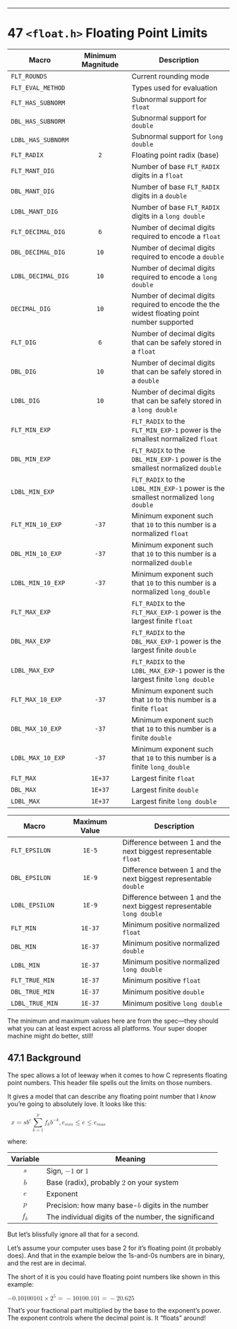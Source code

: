 <body>

<hr>
<h1 data-number="47" id="float"><span class="header-section-number">47</span> <code>&lt;float.h&gt;</code>
Floating Point Limits</h1>
<table>
<colgroup>
<col style="width: 14%">
<col style="width: 28%">
<col style="width: 57%">
</colgroup>
<thead>
<tr class="header">
<th>Macro</th>
<th style="text-align: center;">Minimum Magnitude</th>
<th>Description</th>
</tr>
</thead>
<tbody>
<tr class="odd">
<td><code>FLT_ROUNDS</code></td>
<td style="text-align: center;"></td>
<td>Current rounding mode</td>
</tr>
<tr class="even">
<td><code>FLT_EVAL_METHOD</code></td>
<td style="text-align: center;"></td>
<td>Types used for evaluation</td>
</tr>
<tr class="odd">
<td><code>FLT_HAS_SUBNORM</code></td>
<td style="text-align: center;"></td>
<td>Subnormal support for <code>float</code></td>
</tr>
<tr class="even">
<td><code>DBL_HAS_SUBNORM</code></td>
<td style="text-align: center;"></td>
<td>Subnormal support for <code>double</code></td>
</tr>
<tr class="odd">
<td><code>LDBL_HAS_SUBNORM</code></td>
<td style="text-align: center;"></td>
<td>Subnormal support for <code>long double</code></td>
</tr>
<tr class="even">
<td><code>FLT_RADIX</code></td>
<td style="text-align: center;"><code>2</code></td>
<td>Floating point radix (base)</td>
</tr>
<tr class="odd">
<td><code>FLT_MANT_DIG</code></td>
<td style="text-align: center;"></td>
<td>Number of base <code>FLT_RADIX</code> digits in a
<code>float</code></td>
</tr>
<tr class="even">
<td><code>DBL_MANT_DIG</code></td>
<td style="text-align: center;"></td>
<td>Number of base <code>FLT_RADIX</code> digits in a
<code>double</code></td>
</tr>
<tr class="odd">
<td><code>LDBL_MANT_DIG</code></td>
<td style="text-align: center;"></td>
<td>Number of base <code>FLT_RADIX</code> digits in a
<code>long double</code></td>
</tr>
<tr class="even">
<td><code>FLT_DECIMAL_DIG</code></td>
<td style="text-align: center;"><code>6</code></td>
<td>Number of decimal digits required to encode a
<code>float</code></td>
</tr>
<tr class="odd">
<td><code>DBL_DECIMAL_DIG</code></td>
<td style="text-align: center;"><code>10</code></td>
<td>Number of decimal digits required to encode a
<code>double</code></td>
</tr>
<tr class="even">
<td><code>LDBL_DECIMAL_DIG</code></td>
<td style="text-align: center;"><code>10</code></td>
<td>Number of decimal digits required to encode a
<code>long double</code></td>
</tr>
<tr class="odd">
<td><code>DECIMAL_DIG</code></td>
<td style="text-align: center;"><code>10</code></td>
<td>Number of decimal digits required to encode the the widest floating
point number supported</td>
</tr>
<tr class="even">
<td><code>FLT_DIG</code></td>
<td style="text-align: center;"><code>6</code></td>
<td>Number of decimal digits that can be safely stored in a
<code>float</code></td>
</tr>
<tr class="odd">
<td><code>DBL_DIG</code></td>
<td style="text-align: center;"><code>10</code></td>
<td>Number of decimal digits that can be safely stored in a
<code>double</code></td>
</tr>
<tr class="even">
<td><code>LDBL_DIG</code></td>
<td style="text-align: center;"><code>10</code></td>
<td>Number of decimal digits that can be safely stored in a
<code>long double</code></td>
</tr>
<tr class="odd">
<td><code>FLT_MIN_EXP</code></td>
<td style="text-align: center;"></td>
<td><code>FLT_RADIX</code> to the <code>FLT_MIN_EXP-1</code> power is
the smallest normalized <code>float</code></td>
</tr>
<tr class="even">
<td><code>DBL_MIN_EXP</code></td>
<td style="text-align: center;"></td>
<td><code>FLT_RADIX</code> to the <code>DBL_MIN_EXP-1</code> power is
the smallest normalized <code>double</code></td>
</tr>
<tr class="odd">
<td><code>LDBL_MIN_EXP</code></td>
<td style="text-align: center;"></td>
<td><code>FLT_RADIX</code> to the <code>LDBL_MIN_EXP-1</code> power is
the smallest normalized <code>long double</code></td>
</tr>
<tr class="even">
<td><code>FLT_MIN_10_EXP</code></td>
<td style="text-align: center;"><code>-37</code></td>
<td>Minimum exponent such that <code>10</code> to this number is a
normalized <code>float</code></td>
</tr>
<tr class="odd">
<td><code>DBL_MIN_10_EXP</code></td>
<td style="text-align: center;"><code>-37</code></td>
<td>Minimum exponent such that <code>10</code> to this number is a
normalized <code>double</code></td>
</tr>
<tr class="even">
<td><code>LDBL_MIN_10_EXP</code></td>
<td style="text-align: center;"><code>-37</code></td>
<td>Minimum exponent such that <code>10</code> to this number is a
normalized <code>long_double</code></td>
</tr>
<tr class="odd">
<td><code>FLT_MAX_EXP</code></td>
<td style="text-align: center;"></td>
<td><code>FLT_RADIX</code> to the <code>FLT_MAX_EXP-1</code> power is
the largest finite <code>float</code></td>
</tr>
<tr class="even">
<td><code>DBL_MAX_EXP</code></td>
<td style="text-align: center;"></td>
<td><code>FLT_RADIX</code> to the <code>DBL_MAX_EXP-1</code> power is
the largest finite <code>double</code></td>
</tr>
<tr class="odd">
<td><code>LDBL_MAX_EXP</code></td>
<td style="text-align: center;"></td>
<td><code>FLT_RADIX</code> to the <code>LDBL_MAX_EXP-1</code> power is
the largest finite <code>long double</code></td>
</tr>
<tr class="even">
<td><code>FLT_MAX_10_EXP</code></td>
<td style="text-align: center;"><code>-37</code></td>
<td>Minimum exponent such that <code>10</code> to this number is a
finite <code>float</code></td>
</tr>
<tr class="odd">
<td><code>DBL_MAX_10_EXP</code></td>
<td style="text-align: center;"><code>-37</code></td>
<td>Minimum exponent such that <code>10</code> to this number is a
finite <code>double</code></td>
</tr>
<tr class="even">
<td><code>LDBL_MAX_10_EXP</code></td>
<td style="text-align: center;"><code>-37</code></td>
<td>Minimum exponent such that <code>10</code> to this number is a
finite <code>long_double</code></td>
</tr>
<tr class="odd">
<td><code>FLT_MAX</code></td>
<td style="text-align: center;"><code>1E+37</code></td>
<td>Largest finite <code>float</code></td>
</tr>
<tr class="even">
<td><code>DBL_MAX</code></td>
<td style="text-align: center;"><code>1E+37</code></td>
<td>Largest finite <code>double</code></td>
</tr>
<tr class="odd">
<td><code>LDBL_MAX</code></td>
<td style="text-align: center;"><code>1E+37</code></td>
<td>Largest finite <code>long double</code></td>
</tr>
</tbody>
</table>
<table>
<colgroup>
<col style="width: 14%">
<col style="width: 28%">
<col style="width: 57%">
</colgroup>
<thead>
<tr class="header">
<th>Macro</th>
<th style="text-align: center;">Maximum Value</th>
<th>Description</th>
</tr>
</thead>
<tbody>
<tr class="odd">
<td><code>FLT_EPSILON</code></td>
<td style="text-align: center;"><code>1E-5</code></td>
<td>Difference between 1 and the next biggest representable
<code>float</code></td>
</tr>
<tr class="even">
<td><code>DBL_EPSILON</code></td>
<td style="text-align: center;"><code>1E-9</code></td>
<td>Difference between 1 and the next biggest representable
<code>double</code></td>
</tr>
<tr class="odd">
<td><code>LDBL_EPSILON</code></td>
<td style="text-align: center;"><code>1E-9</code></td>
<td>Difference between 1 and the next biggest representable
<code>long double</code></td>
</tr>
<tr class="even">
<td><code>FLT_MIN</code></td>
<td style="text-align: center;"><code>1E-37</code></td>
<td>Minimum positive normalized <code>float</code></td>
</tr>
<tr class="odd">
<td><code>DBL_MIN</code></td>
<td style="text-align: center;"><code>1E-37</code></td>
<td>Minimum positive normalized <code>double</code></td>
</tr>
<tr class="even">
<td><code>LDBL_MIN</code></td>
<td style="text-align: center;"><code>1E-37</code></td>
<td>Minimum positive normalized <code>long double</code></td>
</tr>
<tr class="odd">
<td><code>FLT_TRUE_MIN</code></td>
<td style="text-align: center;"><code>1E-37</code></td>
<td>Minimum positive <code>float</code></td>
</tr>
<tr class="even">
<td><code>DBL_TRUE_MIN</code></td>
<td style="text-align: center;"><code>1E-37</code></td>
<td>Minimum positive <code>double</code></td>
</tr>
<tr class="odd">
<td><code>LDBL_TRUE_MIN</code></td>
<td style="text-align: center;"><code>1E-37</code></td>
<td>Minimum positive <code>long double</code></td>
</tr>
</tbody>
</table>
<p>The minimum and maximum values here are from the spec—they should
what you can at least expect across all platforms. Your super dooper
machine might do better, still!</p>
<h2 data-number="47.1" id="background-1"><span class="header-section-number">47.1</span> Background</h2>
<p>The spec allows a lot of leeway when it comes to how C represents
floating point numbers. This header file spells out the limits on those
numbers.</p>
<p>It gives a model that can describe any floating point number that I
<em>know</em> you’re going to absolutely love. It looks like this:</p>
<p><span class="math inline"><mjx-container class="MathJax CtxtMenu_Attached_0" jax="CHTML" tabindex="0" ctxtmenu_counter="0" style="font-size: 103.9%; position: relative;"><mjx-math class="MJX-TEX" aria-hidden="true"><mjx-mstyle><mjx-mi class="mjx-i"><mjx-c class="mjx-c1D465 TEX-I"></mjx-c></mjx-mi><mjx-mo class="mjx-n" space="4"><mjx-c class="mjx-c3D"></mjx-c></mjx-mo><mjx-mi class="mjx-i" space="4"><mjx-c class="mjx-c1D460 TEX-I"></mjx-c></mjx-mi><mjx-msup><mjx-mi class="mjx-i"><mjx-c class="mjx-c1D44F TEX-I"></mjx-c></mjx-mi><mjx-script style="vertical-align: 0.413em;"><mjx-mi class="mjx-i" size="s"><mjx-c class="mjx-c1D452 TEX-I"></mjx-c></mjx-mi></mjx-script></mjx-msup><mjx-munderover space="2"><mjx-over style="padding-bottom: 0.111em; padding-left: 0.544em;"><mjx-mi class="mjx-i" size="s"><mjx-c class="mjx-c1D45D TEX-I"></mjx-c></mjx-mi></mjx-over><mjx-box><mjx-munder><mjx-row><mjx-base><mjx-mo class="mjx-lop"><mjx-c class="mjx-c2211 TEX-S2"></mjx-c></mjx-mo></mjx-base></mjx-row><mjx-row><mjx-under style="padding-top: 0.167em; padding-left: 0.086em;"><mjx-texatom size="s" texclass="ORD"><mjx-mi class="mjx-i"><mjx-c class="mjx-c1D458 TEX-I"></mjx-c></mjx-mi><mjx-mo class="mjx-n"><mjx-c class="mjx-c3D"></mjx-c></mjx-mo><mjx-mn class="mjx-n"><mjx-c class="mjx-c31"></mjx-c></mjx-mn></mjx-texatom></mjx-under></mjx-row></mjx-munder></mjx-box></mjx-munderover><mjx-msub space="2"><mjx-mi class="mjx-i"><mjx-c class="mjx-c1D453 TEX-I"></mjx-c></mjx-mi><mjx-script style="vertical-align: -0.15em; margin-left: -0.06em;"><mjx-mi class="mjx-i" size="s"><mjx-c class="mjx-c1D458 TEX-I"></mjx-c></mjx-mi></mjx-script></mjx-msub><mjx-msup><mjx-mi class="mjx-i"><mjx-c class="mjx-c1D44F TEX-I"></mjx-c></mjx-mi><mjx-script style="vertical-align: 0.413em;"><mjx-texatom size="s" texclass="ORD"><mjx-mo class="mjx-n"><mjx-c class="mjx-c2212"></mjx-c></mjx-mo><mjx-mi class="mjx-i"><mjx-c class="mjx-c1D458 TEX-I"></mjx-c></mjx-mi></mjx-texatom></mjx-script></mjx-msup><mjx-mo class="mjx-n"><mjx-c class="mjx-c2C"></mjx-c></mjx-mo><mjx-msub space="2"><mjx-mi class="mjx-i"><mjx-c class="mjx-c1D452 TEX-I"></mjx-c></mjx-mi><mjx-script style="vertical-align: -0.15em;"><mjx-texatom size="s" texclass="ORD"><mjx-mi class="mjx-i"><mjx-c class="mjx-c1D45A TEX-I"></mjx-c></mjx-mi><mjx-mi class="mjx-i"><mjx-c class="mjx-c1D456 TEX-I"></mjx-c></mjx-mi><mjx-mi class="mjx-i"><mjx-c class="mjx-c1D45B TEX-I"></mjx-c></mjx-mi></mjx-texatom></mjx-script></mjx-msub><mjx-mo class="mjx-n" space="4"><mjx-c class="mjx-c2264"></mjx-c></mjx-mo><mjx-mi class="mjx-i" space="4"><mjx-c class="mjx-c1D452 TEX-I"></mjx-c></mjx-mi><mjx-mo class="mjx-n" space="4"><mjx-c class="mjx-c2264"></mjx-c></mjx-mo><mjx-msub space="4"><mjx-mi class="mjx-i"><mjx-c class="mjx-c1D452 TEX-I"></mjx-c></mjx-mi><mjx-script style="vertical-align: -0.15em;"><mjx-texatom size="s" texclass="ORD"><mjx-mi class="mjx-i"><mjx-c class="mjx-c1D45A TEX-I"></mjx-c></mjx-mi><mjx-mi class="mjx-i"><mjx-c class="mjx-c1D44E TEX-I"></mjx-c></mjx-mi><mjx-mi class="mjx-i"><mjx-c class="mjx-c1D465 TEX-I"></mjx-c></mjx-mi></mjx-texatom></mjx-script></mjx-msub></mjx-mstyle></mjx-math><mjx-assistive-mml unselectable="on" display="inline"><math xmlns="http://www.w3.org/1998/Math/MathML"><mstyle displaystyle="true" scriptlevel="0"><mi>x</mi><mo>=</mo><mi>s</mi><msup><mi>b</mi><mi>e</mi></msup><munderover><mo data-mjx-texclass="OP">∑</mo><mrow data-mjx-texclass="ORD"><mi>k</mi><mo>=</mo><mn>1</mn></mrow><mi>p</mi></munderover><msub><mi>f</mi><mi>k</mi></msub><msup><mi>b</mi><mrow data-mjx-texclass="ORD"><mo>−</mo><mi>k</mi></mrow></msup><mo>,</mo><msub><mi>e</mi><mrow data-mjx-texclass="ORD"><mi>m</mi><mi>i</mi><mi>n</mi></mrow></msub><mo>≤</mo><mi>e</mi><mo>≤</mo><msub><mi>e</mi><mrow data-mjx-texclass="ORD"><mi>m</mi><mi>a</mi><mi>x</mi></mrow></msub></mstyle></math></mjx-assistive-mml></mjx-container></span></p>
<p>where:</p>
<table>
<thead>
<tr class="header">
<th style="text-align: center;">Variable</th>
<th>Meaning</th>
</tr>
</thead>
<tbody>
<tr class="odd">
<td style="text-align: center;"><span class="math inline"><mjx-container class="MathJax CtxtMenu_Attached_0" jax="CHTML" tabindex="0" ctxtmenu_counter="1" style="font-size: 103.9%; position: relative;"><mjx-math class="MJX-TEX" aria-hidden="true"><mjx-mi class="mjx-i"><mjx-c class="mjx-c1D460 TEX-I"></mjx-c></mjx-mi></mjx-math><mjx-assistive-mml unselectable="on" display="inline"><math xmlns="http://www.w3.org/1998/Math/MathML"><mi>s</mi></math></mjx-assistive-mml></mjx-container></span></td>
<td>Sign, <span class="math inline"><mjx-container class="MathJax CtxtMenu_Attached_0" jax="CHTML" tabindex="0" ctxtmenu_counter="2" style="font-size: 103.9%; position: relative;"><mjx-math class="MJX-TEX" aria-hidden="true"><mjx-mo class="mjx-n"><mjx-c class="mjx-c2212"></mjx-c></mjx-mo><mjx-mn class="mjx-n"><mjx-c class="mjx-c31"></mjx-c></mjx-mn></mjx-math><mjx-assistive-mml unselectable="on" display="inline"><math xmlns="http://www.w3.org/1998/Math/MathML"><mo>−</mo><mn>1</mn></math></mjx-assistive-mml></mjx-container></span> or <span class="math inline"><mjx-container class="MathJax CtxtMenu_Attached_0" jax="CHTML" tabindex="0" ctxtmenu_counter="3" style="font-size: 103.9%; position: relative;"><mjx-math class="MJX-TEX" aria-hidden="true"><mjx-mn class="mjx-n"><mjx-c class="mjx-c31"></mjx-c></mjx-mn></mjx-math><mjx-assistive-mml unselectable="on" display="inline"><math xmlns="http://www.w3.org/1998/Math/MathML"><mn>1</mn></math></mjx-assistive-mml></mjx-container></span></td>
</tr>
<tr class="even">
<td style="text-align: center;"><span class="math inline"><mjx-container class="MathJax CtxtMenu_Attached_0" jax="CHTML" tabindex="0" ctxtmenu_counter="4" style="font-size: 103.9%; position: relative;"><mjx-math class="MJX-TEX" aria-hidden="true"><mjx-mi class="mjx-i"><mjx-c class="mjx-c1D44F TEX-I"></mjx-c></mjx-mi></mjx-math><mjx-assistive-mml unselectable="on" display="inline"><math xmlns="http://www.w3.org/1998/Math/MathML"><mi>b</mi></math></mjx-assistive-mml></mjx-container></span></td>
<td>Base (radix), probably <span class="math inline"><mjx-container class="MathJax CtxtMenu_Attached_0" jax="CHTML" tabindex="0" ctxtmenu_counter="5" style="font-size: 103.9%; position: relative;"><mjx-math class="MJX-TEX" aria-hidden="true"><mjx-mn class="mjx-n"><mjx-c class="mjx-c32"></mjx-c></mjx-mn></mjx-math><mjx-assistive-mml unselectable="on" display="inline"><math xmlns="http://www.w3.org/1998/Math/MathML"><mn>2</mn></math></mjx-assistive-mml></mjx-container></span> on
your system</td>
</tr>
<tr class="odd">
<td style="text-align: center;"><span class="math inline"><mjx-container class="MathJax CtxtMenu_Attached_0" jax="CHTML" tabindex="0" ctxtmenu_counter="6" style="font-size: 103.9%; position: relative;"><mjx-math class="MJX-TEX" aria-hidden="true"><mjx-mi class="mjx-i"><mjx-c class="mjx-c1D452 TEX-I"></mjx-c></mjx-mi></mjx-math><mjx-assistive-mml unselectable="on" display="inline"><math xmlns="http://www.w3.org/1998/Math/MathML"><mi>e</mi></math></mjx-assistive-mml></mjx-container></span></td>
<td>Exponent</td>
</tr>
<tr class="even">
<td style="text-align: center;"><span class="math inline"><mjx-container class="MathJax CtxtMenu_Attached_0" jax="CHTML" tabindex="0" ctxtmenu_counter="7" style="font-size: 103.9%; position: relative;"><mjx-math class="MJX-TEX" aria-hidden="true"><mjx-mi class="mjx-i"><mjx-c class="mjx-c1D45D TEX-I"></mjx-c></mjx-mi></mjx-math><mjx-assistive-mml unselectable="on" display="inline"><math xmlns="http://www.w3.org/1998/Math/MathML"><mi>p</mi></math></mjx-assistive-mml></mjx-container></span></td>
<td>Precision: how many base-<span class="math inline"><mjx-container class="MathJax CtxtMenu_Attached_0" jax="CHTML" tabindex="0" ctxtmenu_counter="8" style="font-size: 103.9%; position: relative;"><mjx-math class="MJX-TEX" aria-hidden="true"><mjx-mi class="mjx-i"><mjx-c class="mjx-c1D44F TEX-I"></mjx-c></mjx-mi></mjx-math><mjx-assistive-mml unselectable="on" display="inline"><math xmlns="http://www.w3.org/1998/Math/MathML"><mi>b</mi></math></mjx-assistive-mml></mjx-container></span>
digits in the number</td>
</tr>
<tr class="odd">
<td style="text-align: center;"><span class="math inline"><mjx-container class="MathJax CtxtMenu_Attached_0" jax="CHTML" tabindex="0" ctxtmenu_counter="9" style="font-size: 103.9%; position: relative;"><mjx-math class="MJX-TEX" aria-hidden="true"><mjx-msub><mjx-mi class="mjx-i"><mjx-c class="mjx-c1D453 TEX-I"></mjx-c></mjx-mi><mjx-script style="vertical-align: -0.15em; margin-left: -0.06em;"><mjx-mi class="mjx-i" size="s"><mjx-c class="mjx-c1D458 TEX-I"></mjx-c></mjx-mi></mjx-script></mjx-msub></mjx-math><mjx-assistive-mml unselectable="on" display="inline"><math xmlns="http://www.w3.org/1998/Math/MathML"><msub><mi>f</mi><mi>k</mi></msub></math></mjx-assistive-mml></mjx-container></span></td>
<td>The individual digits of the number, the significand</td>
</tr>
</tbody>
</table>
<p>But let’s blissfully ignore all that for a second.</p>
<p>Let’s assume your computer uses base 2 for it’s floating point (it
probably does). And that in the example below the 1s-and-0s numbers are
in binary, and the rest are in decimal.</p>
<p>The short of it is you could have floating point numbers like shown
in this example:</p>
<p><span class="math inline"><mjx-container class="MathJax CtxtMenu_Attached_0" jax="CHTML" tabindex="0" ctxtmenu_counter="10" style="font-size: 103.9%; position: relative;"><mjx-math class="MJX-TEX" aria-hidden="true"><mjx-mo class="mjx-n"><mjx-c class="mjx-c2212"></mjx-c></mjx-mo><mjx-mn class="mjx-n"><mjx-c class="mjx-c30"></mjx-c><mjx-c class="mjx-c2E"></mjx-c><mjx-c class="mjx-c31"></mjx-c><mjx-c class="mjx-c30"></mjx-c><mjx-c class="mjx-c31"></mjx-c><mjx-c class="mjx-c30"></mjx-c><mjx-c class="mjx-c30"></mjx-c><mjx-c class="mjx-c31"></mjx-c><mjx-c class="mjx-c30"></mjx-c><mjx-c class="mjx-c31"></mjx-c></mjx-mn><mjx-mo class="mjx-n" space="3"><mjx-c class="mjx-cD7"></mjx-c></mjx-mo><mjx-msup space="3"><mjx-mn class="mjx-n"><mjx-c class="mjx-c32"></mjx-c></mjx-mn><mjx-script style="vertical-align: 0.363em;"><mjx-mn class="mjx-n" size="s"><mjx-c class="mjx-c35"></mjx-c></mjx-mn></mjx-script></mjx-msup><mjx-mo class="mjx-n" space="4"><mjx-c class="mjx-c3D"></mjx-c></mjx-mo><mjx-mo class="mjx-n" space="4"><mjx-c class="mjx-c2212"></mjx-c></mjx-mo><mjx-mn class="mjx-n"><mjx-c class="mjx-c31"></mjx-c><mjx-c class="mjx-c30"></mjx-c><mjx-c class="mjx-c31"></mjx-c><mjx-c class="mjx-c30"></mjx-c><mjx-c class="mjx-c30"></mjx-c><mjx-c class="mjx-c2E"></mjx-c><mjx-c class="mjx-c31"></mjx-c><mjx-c class="mjx-c30"></mjx-c><mjx-c class="mjx-c31"></mjx-c></mjx-mn><mjx-mo class="mjx-n" space="4"><mjx-c class="mjx-c3D"></mjx-c></mjx-mo><mjx-mo class="mjx-n" space="4"><mjx-c class="mjx-c2212"></mjx-c></mjx-mo><mjx-mn class="mjx-n"><mjx-c class="mjx-c32"></mjx-c><mjx-c class="mjx-c30"></mjx-c><mjx-c class="mjx-c2E"></mjx-c><mjx-c class="mjx-c36"></mjx-c><mjx-c class="mjx-c32"></mjx-c><mjx-c class="mjx-c35"></mjx-c></mjx-mn></mjx-math><mjx-assistive-mml unselectable="on" display="inline"><math xmlns="http://www.w3.org/1998/Math/MathML"><mo>−</mo><mn>0.10100101</mn><mo>×</mo><msup><mn>2</mn><mn>5</mn></msup><mo>=</mo><mo>−</mo><mn>10100.101</mn><mo>=</mo><mo>−</mo><mn>20.625</mn></math></mjx-assistive-mml></mjx-container></span></p>
<p>That’s your fractional part multiplied by the base to the exponent’s
power. The exponent controls where the decimal point is. It “floats”
around!</p>
<!--
Or, more specifically, that example uses:

$s=-1$ \
$b=2$ \
$e=5$ \
$p=8$ \
$f_n=10100101$ 
-->
<h2 data-number="47.2" id="flt_rounds-details"><span class="header-section-number">47.2</span> <code>FLT_ROUNDS</code>
Details</h2>
<p>This tells you the rounding mode. It can be changed with a call to <a href="#man-fegetround"><code>fesetround()</code></a>.</p>
<table>
<thead>
<tr class="header">
<th style="text-align: center;">Mode</th>
<th>Description</th>
</tr>
</thead>
<tbody>
<tr class="odd">
<td style="text-align: center;"><code>-1</code></td>
<td>Indeterminable</td>
</tr>
<tr class="even">
<td style="text-align: center;"><code>0</code></td>
<td>Toward zero</td>
</tr>
<tr class="odd">
<td style="text-align: center;"><code>1</code></td>
<td>To nearest</td>
</tr>
<tr class="even">
<td style="text-align: center;"><code>2</code></td>
<td>Toward positive infinity</td>
</tr>
<tr class="odd">
<td style="text-align: center;"><code>3</code></td>
<td>Toward negative infinity… and beyond!</td>
</tr>
</tbody>
</table>
<p>Unlike every other macro in this here header, <code>FLT_ROUNDS</code>
might not be a constant expression.</p>
<h2 data-number="47.3" id="flt_eval_method-details"><span class="header-section-number">47.3</span> <code>FLT_EVAL_METHOD</code>
Details</h2>
<p>This basically tells you how floating point values are promoted to
different types in expressions.</p>
<table>
<colgroup>
<col style="width: 14%">
<col style="width: 85%">
</colgroup>
<thead>
<tr class="header">
<th style="text-align: center;">Method</th>
<th>Description</th>
</tr>
</thead>
<tbody>
<tr class="odd">
<td style="text-align: center;"><code>-1</code></td>
<td>Indeterminable</td>
</tr>
<tr class="even">
<td style="text-align: center;"><code>0</code></td>
<td>Evaluate all operations and constants to the precision of their
respective types</td>
</tr>
<tr class="odd">
<td style="text-align: center;"><code>1</code></td>
<td>Evaluate <code>float</code> and <code>double</code> operations as
<code>double</code> and <code>long double</code> ops as
<code>long double</code></td>
</tr>
<tr class="even">
<td style="text-align: center;"><code>2</code></td>
<td>Evaluate all operations and constants as
<code>long double</code></td>
</tr>
</tbody>
</table>
<h2 data-number="47.4" id="subnormal-numbers"><span class="header-section-number">47.4</span> Subnormal Numbers</h2>
<p>The macros <code>FLT_HAS_SUBNORM</code>,
<code>DBL_HAS_SUBNORM</code>, and <code>LDBL_HAS_SUBNORM</code> all let
you know if those types support <a href="https://en.wikipedia.org/wiki/Subnormal_number">subnormal
numbers</a><a href="footnotes.html#fn225" class="footnote-ref" id="fnref225" role="doc-noteref"><sup>225</sup></a>.</p>
<table>
<thead>
<tr class="header">
<th style="text-align: center;">Value</th>
<th>Description</th>
</tr>
</thead>
<tbody>
<tr class="odd">
<td style="text-align: center;"><code>-1</code></td>
<td>Indeterminable</td>
</tr>
<tr class="even">
<td style="text-align: center;"><code>0</code></td>
<td>Subnormals not supported for this type</td>
</tr>
<tr class="odd">
<td style="text-align: center;"><code>1</code></td>
<td>Subnormals supported for this type</td>
</tr>
</tbody>
</table>
<h2 data-number="47.5" id="how-many-decimal-places-can-i-use"><span class="header-section-number">47.5</span> How Many Decimal Places Can I
Use?</h2>
<p>It depends on what you want to do.</p>
<p>The safe thing is if you never use more than <code>FLT_DIG</code>
base-10 digits in your <code>float</code>, you’re good. (Same for
<code>DBL_DIG</code> and <code>LDBL_DIG</code> for their types.)</p>
<p>And by “use” I mean print out, have in code, read from the keyboard,
etc.</p>
<p>You can print out that many decimal places with <code>printf()</code>
and the <code>%g</code> format specifier:</p>
<div class="sourceCode" id="cb937"><pre class="sourceCode numberSource c numberLines"><code class="sourceCode c"><span id="cb937-1"><a href="float.html#cb937-1"></a><span class="pp">#include </span><span class="im">&lt;stdio.h&gt;</span></span>
<span id="cb937-2"><a href="float.html#cb937-2"></a><span class="pp">#include </span><span class="im">&lt;float.h&gt;</span></span>
<span id="cb937-3"><a href="float.html#cb937-3"></a></span>
<span id="cb937-4"><a href="float.html#cb937-4"></a><span class="dt">int</span> main<span class="op">(</span><span class="dt">void</span><span class="op">)</span></span>
<span id="cb937-5"><a href="float.html#cb937-5"></a><span class="op">{</span></span>
<span id="cb937-6"><a href="float.html#cb937-6"></a>    <span class="dt">float</span> pi <span class="op">=</span> <span class="fl">3.1415926535897932384626433832795028841971</span><span class="op">;</span></span>
<span id="cb937-7"><a href="float.html#cb937-7"></a></span>
<span id="cb937-8"><a href="float.html#cb937-8"></a>    <span class="co">// With %g or %G, the precision refers to the number of significant</span></span>
<span id="cb937-9"><a href="float.html#cb937-9"></a>    <span class="co">// digits:</span></span>
<span id="cb937-10"><a href="float.html#cb937-10"></a></span>
<span id="cb937-11"><a href="float.html#cb937-11"></a>    printf<span class="op">(</span><span class="st">"%.*g</span><span class="sc">\n</span><span class="st">"</span><span class="op">,</span> FLT_DIG<span class="op">,</span> pi<span class="op">);</span>  <span class="co">// For me: 3.14159</span></span>
<span id="cb937-12"><a href="float.html#cb937-12"></a></span>
<span id="cb937-13"><a href="float.html#cb937-13"></a>    <span class="co">// But %f prints too many, since the precision is the number of</span></span>
<span id="cb937-14"><a href="float.html#cb937-14"></a>    <span class="co">// digits to the right of the decimal--it doesn't count the digits</span></span>
<span id="cb937-15"><a href="float.html#cb937-15"></a>    <span class="co">// to the left of it:</span></span>
<span id="cb937-16"><a href="float.html#cb937-16"></a></span>
<span id="cb937-17"><a href="float.html#cb937-17"></a>    printf<span class="op">(</span><span class="st">"%.*f</span><span class="sc">\n</span><span class="st">"</span><span class="op">,</span> FLT_DIG<span class="op">,</span> pi<span class="op">);</span>  <span class="co">// For me: 3.14159... 3 ???</span></span>
<span id="cb937-18"><a href="float.html#cb937-18"></a><span class="op">}</span></span></code></pre></div>
<p>That’s the end, but stay tuned for the exciting conclusion of “How
Many Decimal Places Can I Use?”</p>
<p>Because base 10 and base 2 (your typical <code>FLT_RADIX</code>)
don’t mix very well, you can actually have more than
<code>FLT_DIG</code> in your <code>float</code>; the bits of storage go
out a little farther. But these might round in a way you don’t
expect.</p>
<p>But if you want to convert a floating point number to base 10 and
then be able to convert it back again to the exact same floating point
number, you’ll need <code>FLT_DECIMAL_DIG</code> digits from your
<code>float</code> to make sure you get those extra bits of storage
represented.</p>
<p>Here’s some example output that shows how the value stored might have
some extra decimal places at the end.</p>
<div class="sourceCode" id="cb938"><pre class="sourceCode numberSource c numberLines"><code class="sourceCode c"><span id="cb938-1"><a href="float.html#cb938-1"></a><span class="pp">#include </span><span class="im">&lt;stdio.h&gt;</span></span>
<span id="cb938-2"><a href="float.html#cb938-2"></a><span class="pp">#include </span><span class="im">&lt;math.h&gt;</span></span>
<span id="cb938-3"><a href="float.html#cb938-3"></a><span class="pp">#include </span><span class="im">&lt;assert.h&gt;</span></span>
<span id="cb938-4"><a href="float.html#cb938-4"></a><span class="pp">#include </span><span class="im">&lt;float.h&gt;</span></span>
<span id="cb938-5"><a href="float.html#cb938-5"></a></span>
<span id="cb938-6"><a href="float.html#cb938-6"></a><span class="dt">int</span> main<span class="op">(</span><span class="dt">void</span><span class="op">)</span></span>
<span id="cb938-7"><a href="float.html#cb938-7"></a><span class="op">{</span></span>
<span id="cb938-8"><a href="float.html#cb938-8"></a>    printf<span class="op">(</span><span class="st">"FLT_DIG = %d</span><span class="sc">\n</span><span class="st">"</span><span class="op">,</span> FLT_DIG<span class="op">);</span></span>
<span id="cb938-9"><a href="float.html#cb938-9"></a>    printf<span class="op">(</span><span class="st">"FLT_DECIMAL_DIG = %d</span><span class="sc">\n\n</span><span class="st">"</span><span class="op">,</span> FLT_DECIMAL_DIG<span class="op">);</span></span>
<span id="cb938-10"><a href="float.html#cb938-10"></a></span>
<span id="cb938-11"><a href="float.html#cb938-11"></a>    assert<span class="op">(</span>FLT_DIG <span class="op">==</span> <span class="dv">6</span><span class="op">);</span>  <span class="co">// Code below assumes this</span></span>
<span id="cb938-12"><a href="float.html#cb938-12"></a></span>
<span id="cb938-13"><a href="float.html#cb938-13"></a>    <span class="cf">for</span> <span class="op">(</span><span class="dt">float</span> x <span class="op">=</span> <span class="fl">0.123456</span><span class="op">;</span> x <span class="op">&lt;</span> <span class="fl">0.12346</span><span class="op">;</span> x <span class="op">+=</span> <span class="fl">0.000001</span><span class="op">)</span> <span class="op">{</span></span>
<span id="cb938-14"><a href="float.html#cb938-14"></a>        printf<span class="op">(</span><span class="st">"As written: %.*g</span><span class="sc">\n</span><span class="st">"</span><span class="op">,</span> FLT_DIG<span class="op">,</span> x<span class="op">);</span></span>
<span id="cb938-15"><a href="float.html#cb938-15"></a>        printf<span class="op">(</span><span class="st">"As stored:  %.*g</span><span class="sc">\n\n</span><span class="st">"</span><span class="op">,</span> FLT_DECIMAL_DIG<span class="op">,</span> x<span class="op">);</span></span>
<span id="cb938-16"><a href="float.html#cb938-16"></a>    <span class="op">}</span></span>
<span id="cb938-17"><a href="float.html#cb938-17"></a><span class="op">}</span></span></code></pre></div>
<p>And the output on my machine, starting at <code>0.123456</code> and
incrementing by <code>0.000001</code> each time:</p>
<div class="sourceCode" id="cb939"><pre class="sourceCode default"><code class="sourceCode default"><span id="cb939-1"><a href="float.html#cb939-1" aria-hidden="true" tabindex="-1"></a>FLT_DIG = 6</span>
<span id="cb939-2"><a href="float.html#cb939-2" aria-hidden="true" tabindex="-1"></a>FLT_DECIMAL_DIG = 9</span>
<span id="cb939-3"><a href="float.html#cb939-3" aria-hidden="true" tabindex="-1"></a></span>
<span id="cb939-4"><a href="float.html#cb939-4" aria-hidden="true" tabindex="-1"></a>As written: 0.123456</span>
<span id="cb939-5"><a href="float.html#cb939-5" aria-hidden="true" tabindex="-1"></a>As stored:  0.123456001</span>
<span id="cb939-6"><a href="float.html#cb939-6" aria-hidden="true" tabindex="-1"></a></span>
<span id="cb939-7"><a href="float.html#cb939-7" aria-hidden="true" tabindex="-1"></a>As written: 0.123457</span>
<span id="cb939-8"><a href="float.html#cb939-8" aria-hidden="true" tabindex="-1"></a>As stored:  0.123457</span>
<span id="cb939-9"><a href="float.html#cb939-9" aria-hidden="true" tabindex="-1"></a></span>
<span id="cb939-10"><a href="float.html#cb939-10" aria-hidden="true" tabindex="-1"></a>As written: 0.123458</span>
<span id="cb939-11"><a href="float.html#cb939-11" aria-hidden="true" tabindex="-1"></a>As stored:  0.123457998</span>
<span id="cb939-12"><a href="float.html#cb939-12" aria-hidden="true" tabindex="-1"></a></span>
<span id="cb939-13"><a href="float.html#cb939-13" aria-hidden="true" tabindex="-1"></a>As written: 0.123459</span>
<span id="cb939-14"><a href="float.html#cb939-14" aria-hidden="true" tabindex="-1"></a>As stored:  0.123458996</span>
<span id="cb939-15"><a href="float.html#cb939-15" aria-hidden="true" tabindex="-1"></a></span>
<span id="cb939-16"><a href="float.html#cb939-16" aria-hidden="true" tabindex="-1"></a>As written: 0.12346</span>
<span id="cb939-17"><a href="float.html#cb939-17" aria-hidden="true" tabindex="-1"></a>As stored:  0.123459995</span></code></pre></div>
<p>You can see that the value stored isn’t always the value we’re
expecting since base-2 can’t represent all base-10 fractions exactly.
The best it can do is store more places and then round.</p>
<p>Also notice that even though we tried to stop the <code>for</code>
loop <em>before</em> <code>0.123460</code>, it actually ran including
that value since the stored version of that number was
<code>0.123459995</code>, which is still less than
<code>0.123460</code>.</p>
<p>Aren’t floating point numbers fun?</p>
<h2 data-number="47.6" id="comprehensive-example"><span class="header-section-number">47.6</span> Comprehensive Example</h2>
<p>Here’s a program that prints out the details for a particular
machine:</p>
<div class="sourceCode" id="cb940"><pre class="sourceCode numberSource c numberLines"><code class="sourceCode c"><span id="cb940-1"><a href="float.html#cb940-1"></a><span class="pp">#include </span><span class="im">&lt;stdio.h&gt;</span></span>
<span id="cb940-2"><a href="float.html#cb940-2"></a><span class="pp">#include </span><span class="im">&lt;float.h&gt;</span></span>
<span id="cb940-3"><a href="float.html#cb940-3"></a></span>
<span id="cb940-4"><a href="float.html#cb940-4"></a><span class="dt">int</span> main<span class="op">(</span><span class="dt">void</span><span class="op">)</span></span>
<span id="cb940-5"><a href="float.html#cb940-5"></a><span class="op">{</span></span>
<span id="cb940-6"><a href="float.html#cb940-6"></a>    printf<span class="op">(</span><span class="st">"FLT_RADIX: %d</span><span class="sc">\n</span><span class="st">"</span><span class="op">,</span> FLT_RADIX<span class="op">);</span></span>
<span id="cb940-7"><a href="float.html#cb940-7"></a>    printf<span class="op">(</span><span class="st">"FLT_ROUNDS: %d</span><span class="sc">\n</span><span class="st">"</span><span class="op">,</span> FLT_ROUNDS<span class="op">);</span></span>
<span id="cb940-8"><a href="float.html#cb940-8"></a>    printf<span class="op">(</span><span class="st">"FLT_EVAL_METHOD: %d</span><span class="sc">\n</span><span class="st">"</span><span class="op">,</span> FLT_EVAL_METHOD<span class="op">);</span></span>
<span id="cb940-9"><a href="float.html#cb940-9"></a>    printf<span class="op">(</span><span class="st">"DECIMAL_DIG: %d</span><span class="sc">\n\n</span><span class="st">"</span><span class="op">,</span> DECIMAL_DIG<span class="op">);</span></span>
<span id="cb940-10"><a href="float.html#cb940-10"></a></span>
<span id="cb940-11"><a href="float.html#cb940-11"></a>    printf<span class="op">(</span><span class="st">"FLT_HAS_SUBNORM: %d</span><span class="sc">\n</span><span class="st">"</span><span class="op">,</span> FLT_HAS_SUBNORM<span class="op">);</span></span>
<span id="cb940-12"><a href="float.html#cb940-12"></a>    printf<span class="op">(</span><span class="st">"FLT_MANT_DIG: %d</span><span class="sc">\n</span><span class="st">"</span><span class="op">,</span> FLT_MANT_DIG<span class="op">);</span></span>
<span id="cb940-13"><a href="float.html#cb940-13"></a>    printf<span class="op">(</span><span class="st">"FLT_DECIMAL_DIG: %d</span><span class="sc">\n</span><span class="st">"</span><span class="op">,</span> FLT_DECIMAL_DIG<span class="op">);</span></span>
<span id="cb940-14"><a href="float.html#cb940-14"></a>    printf<span class="op">(</span><span class="st">"FLT_DIG: %d</span><span class="sc">\n</span><span class="st">"</span><span class="op">,</span> FLT_DIG<span class="op">);</span></span>
<span id="cb940-15"><a href="float.html#cb940-15"></a>    printf<span class="op">(</span><span class="st">"FLT_MIN_EXP: %d</span><span class="sc">\n</span><span class="st">"</span><span class="op">,</span> FLT_MIN_EXP<span class="op">);</span></span>
<span id="cb940-16"><a href="float.html#cb940-16"></a>    printf<span class="op">(</span><span class="st">"FLT_MIN_10_EXP: %d</span><span class="sc">\n</span><span class="st">"</span><span class="op">,</span> FLT_MIN_10_EXP<span class="op">);</span></span>
<span id="cb940-17"><a href="float.html#cb940-17"></a>    printf<span class="op">(</span><span class="st">"FLT_MAX_EXP: %d</span><span class="sc">\n</span><span class="st">"</span><span class="op">,</span> FLT_MAX_EXP<span class="op">);</span></span>
<span id="cb940-18"><a href="float.html#cb940-18"></a>    printf<span class="op">(</span><span class="st">"FLT_MAX_10_EXP: %d</span><span class="sc">\n</span><span class="st">"</span><span class="op">,</span> FLT_MAX_10_EXP<span class="op">);</span></span>
<span id="cb940-19"><a href="float.html#cb940-19"></a>    printf<span class="op">(</span><span class="st">"FLT_MIN: %.*e</span><span class="sc">\n</span><span class="st">"</span><span class="op">,</span> FLT_DECIMAL_DIG<span class="op">,</span> FLT_MIN<span class="op">);</span></span>
<span id="cb940-20"><a href="float.html#cb940-20"></a>    printf<span class="op">(</span><span class="st">"FLT_MAX: %.*e</span><span class="sc">\n</span><span class="st">"</span><span class="op">,</span> FLT_DECIMAL_DIG<span class="op">,</span> FLT_MAX<span class="op">);</span></span>
<span id="cb940-21"><a href="float.html#cb940-21"></a>    printf<span class="op">(</span><span class="st">"FLT_EPSILON: %.*e</span><span class="sc">\n</span><span class="st">"</span><span class="op">,</span> FLT_DECIMAL_DIG<span class="op">,</span> FLT_EPSILON<span class="op">);</span></span>
<span id="cb940-22"><a href="float.html#cb940-22"></a>    printf<span class="op">(</span><span class="st">"FLT_TRUE_MIN: %.*e</span><span class="sc">\n\n</span><span class="st">"</span><span class="op">,</span> FLT_DECIMAL_DIG<span class="op">,</span> FLT_TRUE_MIN<span class="op">);</span></span>
<span id="cb940-23"><a href="float.html#cb940-23"></a></span>
<span id="cb940-24"><a href="float.html#cb940-24"></a>    printf<span class="op">(</span><span class="st">"DBL_HAS_SUBNORM: %d</span><span class="sc">\n</span><span class="st">"</span><span class="op">,</span> DBL_HAS_SUBNORM<span class="op">);</span></span>
<span id="cb940-25"><a href="float.html#cb940-25"></a>    printf<span class="op">(</span><span class="st">"DBL_MANT_DIG: %d</span><span class="sc">\n</span><span class="st">"</span><span class="op">,</span> DBL_MANT_DIG<span class="op">);</span></span>
<span id="cb940-26"><a href="float.html#cb940-26"></a>    printf<span class="op">(</span><span class="st">"DBL_DECIMAL_DIG: %d</span><span class="sc">\n</span><span class="st">"</span><span class="op">,</span> DBL_DECIMAL_DIG<span class="op">);</span></span>
<span id="cb940-27"><a href="float.html#cb940-27"></a>    printf<span class="op">(</span><span class="st">"DBL_DIG: %d</span><span class="sc">\n</span><span class="st">"</span><span class="op">,</span> DBL_DIG<span class="op">);</span></span>
<span id="cb940-28"><a href="float.html#cb940-28"></a>    printf<span class="op">(</span><span class="st">"DBL_MIN_EXP: %d</span><span class="sc">\n</span><span class="st">"</span><span class="op">,</span> DBL_MIN_EXP<span class="op">);</span></span>
<span id="cb940-29"><a href="float.html#cb940-29"></a>    printf<span class="op">(</span><span class="st">"DBL_MIN_10_EXP: %d</span><span class="sc">\n</span><span class="st">"</span><span class="op">,</span> DBL_MIN_10_EXP<span class="op">);</span></span>
<span id="cb940-30"><a href="float.html#cb940-30"></a>    printf<span class="op">(</span><span class="st">"DBL_MAX_EXP: %d</span><span class="sc">\n</span><span class="st">"</span><span class="op">,</span> DBL_MAX_EXP<span class="op">);</span></span>
<span id="cb940-31"><a href="float.html#cb940-31"></a>    printf<span class="op">(</span><span class="st">"DBL_MAX_10_EXP: %d</span><span class="sc">\n</span><span class="st">"</span><span class="op">,</span> DBL_MAX_10_EXP<span class="op">);</span></span>
<span id="cb940-32"><a href="float.html#cb940-32"></a>    printf<span class="op">(</span><span class="st">"DBL_MIN: %.*e</span><span class="sc">\n</span><span class="st">"</span><span class="op">,</span> DBL_DECIMAL_DIG<span class="op">,</span> DBL_MIN<span class="op">);</span></span>
<span id="cb940-33"><a href="float.html#cb940-33"></a>    printf<span class="op">(</span><span class="st">"DBL_MAX: %.*e</span><span class="sc">\n</span><span class="st">"</span><span class="op">,</span> DBL_DECIMAL_DIG<span class="op">,</span> DBL_MAX<span class="op">);</span></span>
<span id="cb940-34"><a href="float.html#cb940-34"></a>    printf<span class="op">(</span><span class="st">"DBL_EPSILON: %.*e</span><span class="sc">\n</span><span class="st">"</span><span class="op">,</span> DBL_DECIMAL_DIG<span class="op">,</span> DBL_EPSILON<span class="op">);</span></span>
<span id="cb940-35"><a href="float.html#cb940-35"></a>    printf<span class="op">(</span><span class="st">"DBL_TRUE_MIN: %.*e</span><span class="sc">\n\n</span><span class="st">"</span><span class="op">,</span> DBL_DECIMAL_DIG<span class="op">,</span> DBL_TRUE_MIN<span class="op">);</span></span>
<span id="cb940-36"><a href="float.html#cb940-36"></a></span>
<span id="cb940-37"><a href="float.html#cb940-37"></a>    printf<span class="op">(</span><span class="st">"LDBL_HAS_SUBNORM: %d</span><span class="sc">\n</span><span class="st">"</span><span class="op">,</span> LDBL_HAS_SUBNORM<span class="op">);</span></span>
<span id="cb940-38"><a href="float.html#cb940-38"></a>    printf<span class="op">(</span><span class="st">"LDBL_MANT_DIG: %d</span><span class="sc">\n</span><span class="st">"</span><span class="op">,</span> LDBL_MANT_DIG<span class="op">);</span></span>
<span id="cb940-39"><a href="float.html#cb940-39"></a>    printf<span class="op">(</span><span class="st">"LDBL_DECIMAL_DIG: %d</span><span class="sc">\n</span><span class="st">"</span><span class="op">,</span> LDBL_DECIMAL_DIG<span class="op">);</span></span>
<span id="cb940-40"><a href="float.html#cb940-40"></a>    printf<span class="op">(</span><span class="st">"LDBL_DIG: %d</span><span class="sc">\n</span><span class="st">"</span><span class="op">,</span> LDBL_DIG<span class="op">);</span></span>
<span id="cb940-41"><a href="float.html#cb940-41"></a>    printf<span class="op">(</span><span class="st">"LDBL_MIN_EXP: %d</span><span class="sc">\n</span><span class="st">"</span><span class="op">,</span> LDBL_MIN_EXP<span class="op">);</span></span>
<span id="cb940-42"><a href="float.html#cb940-42"></a>    printf<span class="op">(</span><span class="st">"LDBL_MIN_10_EXP: %d</span><span class="sc">\n</span><span class="st">"</span><span class="op">,</span> LDBL_MIN_10_EXP<span class="op">);</span></span>
<span id="cb940-43"><a href="float.html#cb940-43"></a>    printf<span class="op">(</span><span class="st">"LDBL_MAX_EXP: %d</span><span class="sc">\n</span><span class="st">"</span><span class="op">,</span> LDBL_MAX_EXP<span class="op">);</span></span>
<span id="cb940-44"><a href="float.html#cb940-44"></a>    printf<span class="op">(</span><span class="st">"LDBL_MAX_10_EXP: %d</span><span class="sc">\n</span><span class="st">"</span><span class="op">,</span> LDBL_MAX_10_EXP<span class="op">);</span></span>
<span id="cb940-45"><a href="float.html#cb940-45"></a>    printf<span class="op">(</span><span class="st">"LDBL_MIN: %.*Le</span><span class="sc">\n</span><span class="st">"</span><span class="op">,</span> LDBL_DECIMAL_DIG<span class="op">,</span> LDBL_MIN<span class="op">);</span></span>
<span id="cb940-46"><a href="float.html#cb940-46"></a>    printf<span class="op">(</span><span class="st">"LDBL_MAX: %.*Le</span><span class="sc">\n</span><span class="st">"</span><span class="op">,</span> LDBL_DECIMAL_DIG<span class="op">,</span> LDBL_MAX<span class="op">);</span></span>
<span id="cb940-47"><a href="float.html#cb940-47"></a>    printf<span class="op">(</span><span class="st">"LDBL_EPSILON: %.*Le</span><span class="sc">\n</span><span class="st">"</span><span class="op">,</span> LDBL_DECIMAL_DIG<span class="op">,</span> LDBL_EPSILON<span class="op">);</span></span>
<span id="cb940-48"><a href="float.html#cb940-48"></a>    printf<span class="op">(</span><span class="st">"LDBL_TRUE_MIN: %.*Le</span><span class="sc">\n\n</span><span class="st">"</span><span class="op">,</span> LDBL_DECIMAL_DIG<span class="op">,</span> LDBL_TRUE_MIN<span class="op">);</span></span>
<span id="cb940-49"><a href="float.html#cb940-49"></a>    </span>
<span id="cb940-50"><a href="float.html#cb940-50"></a>    printf<span class="op">(</span><span class="st">"sizeof(float): %zu</span><span class="sc">\n</span><span class="st">"</span><span class="op">,</span> <span class="kw">sizeof</span><span class="op">(</span><span class="dt">float</span><span class="op">));</span></span>
<span id="cb940-51"><a href="float.html#cb940-51"></a>    printf<span class="op">(</span><span class="st">"sizeof(double): %zu</span><span class="sc">\n</span><span class="st">"</span><span class="op">,</span> <span class="kw">sizeof</span><span class="op">(</span><span class="dt">double</span><span class="op">));</span></span>
<span id="cb940-52"><a href="float.html#cb940-52"></a>    printf<span class="op">(</span><span class="st">"sizeof(long double): %zu</span><span class="sc">\n</span><span class="st">"</span><span class="op">,</span> <span class="kw">sizeof</span><span class="op">(</span><span class="dt">long</span> <span class="dt">double</span><span class="op">));</span></span>
<span id="cb940-53"><a href="float.html#cb940-53"></a><span class="op">}</span></span></code></pre></div>
<p>And here’s the output on my machine:</p>
<div class="sourceCode" id="cb941"><pre class="sourceCode default"><code class="sourceCode default"><span id="cb941-1"><a href="float.html#cb941-1" aria-hidden="true" tabindex="-1"></a>FLT_RADIX: 2</span>
<span id="cb941-2"><a href="float.html#cb941-2" aria-hidden="true" tabindex="-1"></a>FLT_ROUNDS: 1</span>
<span id="cb941-3"><a href="float.html#cb941-3" aria-hidden="true" tabindex="-1"></a>FLT_EVAL_METHOD: 0</span>
<span id="cb941-4"><a href="float.html#cb941-4" aria-hidden="true" tabindex="-1"></a>DECIMAL_DIG: 21</span>
<span id="cb941-5"><a href="float.html#cb941-5" aria-hidden="true" tabindex="-1"></a></span>
<span id="cb941-6"><a href="float.html#cb941-6" aria-hidden="true" tabindex="-1"></a>FLT_HAS_SUBNORM: 1</span>
<span id="cb941-7"><a href="float.html#cb941-7" aria-hidden="true" tabindex="-1"></a>FLT_MANT_DIG: 24</span>
<span id="cb941-8"><a href="float.html#cb941-8" aria-hidden="true" tabindex="-1"></a>FLT_DECIMAL_DIG: 9</span>
<span id="cb941-9"><a href="float.html#cb941-9" aria-hidden="true" tabindex="-1"></a>FLT_DIG: 6</span>
<span id="cb941-10"><a href="float.html#cb941-10" aria-hidden="true" tabindex="-1"></a>FLT_MIN_EXP: -125</span>
<span id="cb941-11"><a href="float.html#cb941-11" aria-hidden="true" tabindex="-1"></a>FLT_MIN_10_EXP: -37</span>
<span id="cb941-12"><a href="float.html#cb941-12" aria-hidden="true" tabindex="-1"></a>FLT_MAX_EXP: 128</span>
<span id="cb941-13"><a href="float.html#cb941-13" aria-hidden="true" tabindex="-1"></a>FLT_MAX_10_EXP: 38</span>
<span id="cb941-14"><a href="float.html#cb941-14" aria-hidden="true" tabindex="-1"></a>FLT_MIN: 1.175494351e-38</span>
<span id="cb941-15"><a href="float.html#cb941-15" aria-hidden="true" tabindex="-1"></a>FLT_MAX: 3.402823466e+38</span>
<span id="cb941-16"><a href="float.html#cb941-16" aria-hidden="true" tabindex="-1"></a>FLT_EPSILON: 1.192092896e-07</span>
<span id="cb941-17"><a href="float.html#cb941-17" aria-hidden="true" tabindex="-1"></a>FLT_TRUE_MIN: 1.401298464e-45</span>
<span id="cb941-18"><a href="float.html#cb941-18" aria-hidden="true" tabindex="-1"></a></span>
<span id="cb941-19"><a href="float.html#cb941-19" aria-hidden="true" tabindex="-1"></a>DBL_HAS_SUBNORM: 1</span>
<span id="cb941-20"><a href="float.html#cb941-20" aria-hidden="true" tabindex="-1"></a>DBL_MANT_DIG: 53</span>
<span id="cb941-21"><a href="float.html#cb941-21" aria-hidden="true" tabindex="-1"></a>DBL_DECIMAL_DIG: 17</span>
<span id="cb941-22"><a href="float.html#cb941-22" aria-hidden="true" tabindex="-1"></a>DBL_DIG: 15</span>
<span id="cb941-23"><a href="float.html#cb941-23" aria-hidden="true" tabindex="-1"></a>DBL_MIN_EXP: -1021</span>
<span id="cb941-24"><a href="float.html#cb941-24" aria-hidden="true" tabindex="-1"></a>DBL_MIN_10_EXP: -307</span>
<span id="cb941-25"><a href="float.html#cb941-25" aria-hidden="true" tabindex="-1"></a>DBL_MAX_EXP: 1024</span>
<span id="cb941-26"><a href="float.html#cb941-26" aria-hidden="true" tabindex="-1"></a>DBL_MAX_10_EXP: 308</span>
<span id="cb941-27"><a href="float.html#cb941-27" aria-hidden="true" tabindex="-1"></a>DBL_MIN: 2.22507385850720138e-308</span>
<span id="cb941-28"><a href="float.html#cb941-28" aria-hidden="true" tabindex="-1"></a>DBL_MAX: 1.79769313486231571e+308</span>
<span id="cb941-29"><a href="float.html#cb941-29" aria-hidden="true" tabindex="-1"></a>DBL_EPSILON: 2.22044604925031308e-16</span>
<span id="cb941-30"><a href="float.html#cb941-30" aria-hidden="true" tabindex="-1"></a>DBL_TRUE_MIN: 4.94065645841246544e-324</span>
<span id="cb941-31"><a href="float.html#cb941-31" aria-hidden="true" tabindex="-1"></a></span>
<span id="cb941-32"><a href="float.html#cb941-32" aria-hidden="true" tabindex="-1"></a>LDBL_HAS_SUBNORM: 1</span>
<span id="cb941-33"><a href="float.html#cb941-33" aria-hidden="true" tabindex="-1"></a>LDBL_MANT_DIG: 64</span>
<span id="cb941-34"><a href="float.html#cb941-34" aria-hidden="true" tabindex="-1"></a>LDBL_DECIMAL_DIG: 21</span>
<span id="cb941-35"><a href="float.html#cb941-35" aria-hidden="true" tabindex="-1"></a>LDBL_DIG: 18</span>
<span id="cb941-36"><a href="float.html#cb941-36" aria-hidden="true" tabindex="-1"></a>LDBL_MIN_EXP: -16381</span>
<span id="cb941-37"><a href="float.html#cb941-37" aria-hidden="true" tabindex="-1"></a>LDBL_MIN_10_EXP: -4931</span>
<span id="cb941-38"><a href="float.html#cb941-38" aria-hidden="true" tabindex="-1"></a>LDBL_MAX_EXP: 16384</span>
<span id="cb941-39"><a href="float.html#cb941-39" aria-hidden="true" tabindex="-1"></a>LDBL_MAX_10_EXP: 4932</span>
<span id="cb941-40"><a href="float.html#cb941-40" aria-hidden="true" tabindex="-1"></a>LDBL_MIN: 3.362103143112093506263e-4932</span>
<span id="cb941-41"><a href="float.html#cb941-41" aria-hidden="true" tabindex="-1"></a>LDBL_MAX: 1.189731495357231765021e+4932</span>
<span id="cb941-42"><a href="float.html#cb941-42" aria-hidden="true" tabindex="-1"></a>LDBL_EPSILON: 1.084202172485504434007e-19</span>
<span id="cb941-43"><a href="float.html#cb941-43" aria-hidden="true" tabindex="-1"></a>LDBL_TRUE_MIN: 3.645199531882474602528e-4951</span>
<span id="cb941-44"><a href="float.html#cb941-44" aria-hidden="true" tabindex="-1"></a></span>
<span id="cb941-45"><a href="float.html#cb941-45" aria-hidden="true" tabindex="-1"></a>sizeof(float): 4</span>
<span id="cb941-46"><a href="float.html#cb941-46" aria-hidden="true" tabindex="-1"></a>sizeof(double): 8</span>
<span id="cb941-47"><a href="float.html#cb941-47" aria-hidden="true" tabindex="-1"></a>sizeof(long double): 16</span></code></pre></div>

</body>